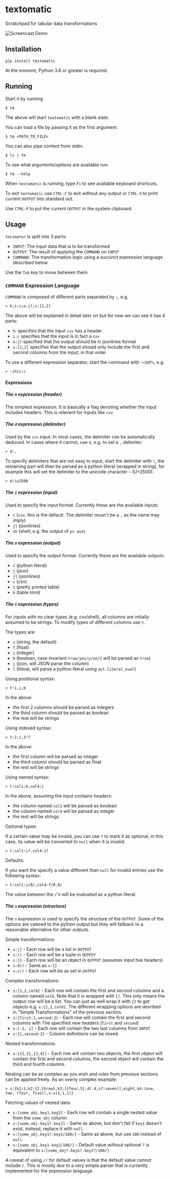 # textomatic
Scratchpad for tabular data transformations

![Screencast Demo](https://i.ibb.co/bL9MJkm/demo.gif)

## Installation
```shell script
pip install textomatic
```

At the moment, Python 3.8 or greater is required.

## Running
Start it by running
```shell script
$ tm
```

The above will start `textomatic` with a blank slate.

You can load a file by passing it as the first argument:
```shell script
$ tm <PATH_TO_FILE>
```

You can also pipe content from stdin:
```shell script
$ ls | tm
```

To see what arguments/options are available run:
```
$ tm --help
```

When `textomatic` is running, type `F1` to see available keyboard shortcuts.

To exit `textomatic` use `CTRL-C` to exit without any output or `CTRL-O` to print
current `OUTPUT` into standard out.

Use `CTRL-P` to put the current `OUTPUT` in the system clipboard.

## Usage
`teximator` is split into 3 parts:
* `INPUT`: The input data that is to be transformed
* `OUTPUT`: The result of applying the `COMMAND` on `INPUT`
* `COMMAND`: The transformation logic using a succinct expression language described below
    
Use the `Tab` key to move between them.

### `COMMAND` Expression Language
`COMMAND` is composed of different parts separated by `;`, e.g.

```
> h;i:c;o:jl;s:[1,2]
```

The above will be explained in detail later on but for now we can see it has 4 parts:
* `h`: specifies that the input `csv` has a header
* `i:c` specifies that the input is in fact a `csv`
* `o:jl` specified that the output should be in jsonlines format
* `s:[1,2]` specifies that the output should only include the first and
            second columns from the input, in that order

To use a different expression separator, start the command with `:<SEP>`, e.g.
```
> :|h|i:c
```

#### Expressions

##### The `h` expression (header)
The simplest expression. It is basically a flag denoting whether the input
includes headers. This is relevent for inputs like `csv`

##### The `d` expression (delimiter)
Used by the `csv` input. In most cases, the delimiter can be automatically
deduced. In cases where it cannot, use `d`, e.g. to set a `,` delimiter:
```
> d:,
```

To specify delimiters that are not easy to input, start the delimiter with
`\`, the remaining part will then be parsed as a python literal
(wrapped in string), for example this will set the delimiter to the unicode
character `─` (U+2500):
```
> d:\u2500
```

##### The `i` expression (input)
Used to specify the input format. Currently these are the available inputs:
* `c` (`csv`, this is the default. The delimiter musn't be a `,` as the name may imply)
* `jl` (jsonlines)
* `sh` (shell, e.g. the output of `ps aux`)

##### The `o` expression (output)
Used to specify the output format. Currently these are the available outputs:
* `l` (python literal)
* `j` (json)
* `jl` (jsonlines)
* `c` (csv)
* `t` (pretty printed table)
* `h` (table html)

##### The `t` expression (types)
For inputs with no clear types (e.g. csv/shell), all columns are initially assumed to
be strings. To modify types of different columns use `t`.

The types are:
* `s` (string, the default)
* `f` (float)
* `i` (integer)
* `b` (boolean, case invariant `true/yes/y/on/1` will be parsed as `true`)
* `j` (json, will JSON parse the column)
* `l` (literal, will parse a python literal using `ast.literal_eval`)

Using positional syntax:
```
> t:i,i,b
```
In the above:
* the first 2 columns should be parsed as integers
* the third column should be parsed as boolean
* the rest will be strings

Using indexed syntax:
```
> t:1:i,3:f
```
In the above:
* the first column will be parsed as integer
* the third column should be parsed as float
* the rest will be strings

Using named syntax:
```
> t:col1:b,col4:i
```
In the above, assuming the input contains headers:
* the column named `col1` will be parsed as boolean
* the column named `col4` will be parsed as integer
* the rest will be strings

Optional types:

If a certain value may be invalid, you can use `?` to
mark it as optional, in this case, its value will be 
converted to `null` when it is invalid:
```
> t:col1:i?,col4:i?
```

Defaults:

If you want the specify a value different than `null` for invalid entries
use the following syntax:
```
> t:col1:i/0/,col4:f/0.0/
```

The value between the `/`'s will be evaluated as a python literal.

##### The `s` expression (structure)
The `s` expression is used to specify the structure of the `OUTPUT`.
Some of the options are catered to the python output but they will fallback
to a reasonable alternative for other outputs.

Simple transformations:
* `s:[]` - Each row will be a list in `OUTPUT`
* `s:()` - Each row will be a tuple in `OUTPUT`
* `s:{}` - Each row will be an object in `OUTPUT` (assumes input has headers)
* `s:d()` - Same as `s:{}`
* `s:s()` - Each row will be as set in `OUTPUT`

Complex transformations:
* `s:[1,2,col6]` - Each row will contain the first and second columns and a column
                   named `col6`. Note that it is wrapped with `[]`. This only
                   means the output row will be a list. You can just as well
                   wrap it with `{}` to get objects e.g. `s:{1,2,col6}`.
                   The different wrapping options are desribed in "Simple Transformations"
                   of the previous section.
* `s:{first:1,second:2}` - Each row will contain the first and second columns with
                           The specified new headers (`first` and `second`)
* `s:[-2,-1]` - Each row will contain the two last columns from `INPUT`
* `s:{1,second:2}` - Column definitions can be mixed.

Nested transformations:
* `s:[{1,2},{3,4}]` - Each row will contain two objects, the first object will
                      contain the first and second columns, the second object
                      will contain the third and fourth columns.

Nesting can be as complex as you wish and rules from previous sections
can be applied freely. As an overly complex example:
```
> s:{k1:1,k2:{2,three},k3:[{four,5},d(-4,s7:seven)],eight,k4:(one, two, (four, five)),s:s(1,1,1)}
``` 

Fetching values of nested data:
* `s:[some_obj.key1.key2]` - Each row will contain a single nested value from
                             the `some_obj` column. 
* `s:[some_obj.key1?.key2]` - Same as above, but don't fail if `key1` doesn't exist,
                              instead, replace it with `null`.
* `s:[some_obj.key1?.key2/100/]` - Same as above, but use `100` instead of `null`.
* `s:[some_obj.key1.key2/100/]` - Default value without optional `?` is equivalent to
                                  `s:[some_obj?.key1?.key2?/100/]`                               

A caveat of using `//` for default values is that the default value cannot
include `/`. This is mostly due to a very simple parser that is currently
implemented for the expression language.